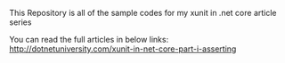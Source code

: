 This Repository is all of the sample codes for my xunit in .net core article series

You can read the full articles in below links:
http://dotnetuniversity.com/xunit-in-net-core-part-i-asserting
